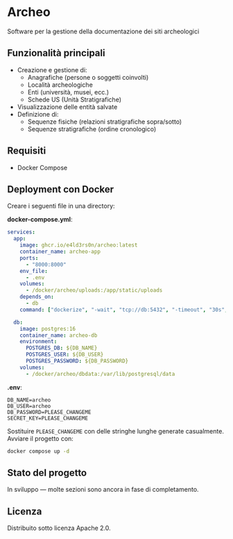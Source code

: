 # Archeo
Software per la gestione della documentazione dei siti archeologici

## Funzionalità principali

- Creazione e gestione di:
  - Anagrafiche (persone o soggetti coinvolti)
  - Località archeologiche
  - Enti (università, musei, ecc.)
  - Schede US (Unità Stratigrafiche)
- Visualizzazione delle entità salvate
- Definizione di:
  - Sequenze fisiche (relazioni stratigrafiche sopra/sotto)
  - Sequenze stratigrafiche (ordine cronologico)

 ## Requisiti

- Docker Compose

## Deployment con Docker

Creare i seguenti file in una directory:

**docker-compose.yml**:

```yaml
services:
  app:
    image: ghcr.io/e4ld3rs0n/archeo:latest
    container_name: archeo-app
    ports:
      - "8000:8000"
    env_file:
      - .env
    volumes:
      - /docker/archeo/uploads:/app/static/uploads
    depends_on:
      - db
    command: ["dockerize", "-wait", "tcp://db:5432", "-timeout", "30s", "gunicorn", "-w", "4", "-b", "0.0.0.0:8000", "--timeout", "120", "main:app"]

  db:
    image: postgres:16
    container_name: archeo-db
    environment:
      POSTGRES_DB: ${DB_NAME}             
      POSTGRES_USER: ${DB_USER}         
      POSTGRES_PASSWORD: ${DB_PASSWORD} 
    volumes:
      - /docker/archeo/dbdata:/var/lib/postgresql/data
```

**.env**:

```
DB_NAME=archeo
DB_USER=archeo
DB_PASSWORD=PLEASE_CHANGEME
SECRET_KEY=PLEASE_CHANGEME
```

Sostituire `PLEASE_CHANGEME` con delle stringhe lunghe generate casualmente. Avviare il progetto con:

```bash
docker compose up -d
```

## Stato del progetto

In sviluppo — molte sezioni sono ancora in fase di completamento.

## Licenza

Distribuito sotto licenza Apache 2.0.
